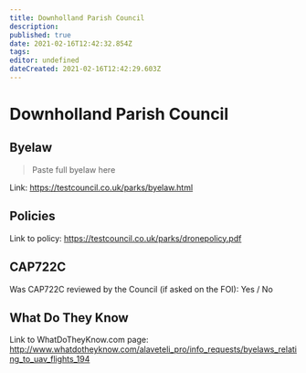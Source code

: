 ```yaml
---
title: Downholland Parish Council
description: 
published: true
date: 2021-02-16T12:42:32.854Z
tags: 
editor: undefined
dateCreated: 2021-02-16T12:42:29.603Z
---
```


# Downholland Parish Council


## Byelaw
> Paste full byelaw here

Link:
https://testcouncil.co.uk/parks/byelaw.html

## Policies
Link to policy:
https://testcouncil.co.uk/parks/dronepolicy.pdf

## CAP722C

Was CAP722C reviewed by the Council (if asked on the FOI): Yes / No

## What Do They Know

Link to WhatDoTheyKnow.com page:
http://www.whatdotheyknow.com/alaveteli_pro/info_requests/byelaws_relating_to_uav_flights_194

